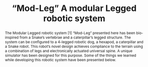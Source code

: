 ---
layout: project-page-new
title: "“Mod-Leg” A modular Legged robotic system"
authors:
  - name: Sriranjan Rasaktla
    sup: #
  - name: K. Madhava Krishna
    sup: #
  - name: Bipin Indurkhya
    sup: #
affiliations:
  - name: IIIT Hyderabad, India
    link: https://robotics.iiit.ac.in
    sup: #
permalink: /publications/2010/Sriranjan_Mod-Leg/
abstract: "The Modular Legged robotic system [1] “Mod-Leg” presented here has been bio-inspired from a Snake’s vertebrae and a caterpillar’s legged structure. The system can be configured to a 4-legged robotic dog, a hexapod, a caterpillar and a Snake robot. This robot’s novel design achieves compliance to the terrain using a combination of legs and electronically actuated universal spine. A unique simulator has been designed for this purpose. Some of the things we learned while developing this robotic system have been presented below."
paper: https://dl.acm.org/doi/pdf/10.1145/1836845.1836858
# video: https://robotics.iiit.ac.in/videos/SuspensionBasedClimbingMechanism/arun_etal_iros10.mp4
iframe: https://www.youtube.com/embed/Wf9Y-lB_t7s

---